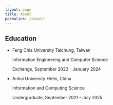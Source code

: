 ```yaml
---
layout: page
title: About
permalink: /about/
---
```


## Education

* Feng Chia University    Taichung, Taiwan

  Information Engineering and Computer Science
  
  Exchange, September 2023 - January 2024
  
* Anhui University    Hefei, China

  Information and Computing Science
  
  Undergraduate, September 2021 - July 2025
